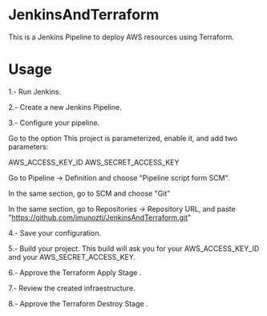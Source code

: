 # JenkinsAndTerraform

This is a Jenkins Pipeline to deploy AWS resources using Terraform.

# Usage

1.- Run Jenkins.

2.- Create a new Jenkins Pipeline.

3.- Configure your pipeline.

Go to the option This project is parameterized, enable it, and add two parameters:

AWS_ACCESS_KEY_ID
AWS_SECRET_ACCESS_KEY

Go to Pipeline -> Definition and choose "Pipeline script form SCM".

In the same section, go to SCM and choose "Git"

In the same section, go to Repositories -> Repository URL, and paste "https://github.com/jmunozti/JenkinsAndTerraform.git"

4.- Save your configuration.

5.- Build your project. This build will ask you for your AWS_ACCESS_KEY_ID and your AWS_SECRET_ACCESS_KEY.

6.- Approve the Terraform Apply Stage .

7.- Review the created infraestructure.

8.- Approve the Terraform Destroy Stage .
